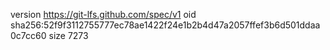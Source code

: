 version https://git-lfs.github.com/spec/v1
oid sha256:52f9f3112755777ec78ae1422f24e1b2b4d47a2057ffef3b6d501ddaa0c7cc60
size 7273
